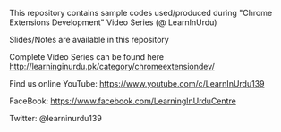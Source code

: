 This repository contains sample codes used/produced during "Chrome Extensions Development" Video Series (@ LearnInUrdu)

Slides/Notes are available in this repository

Complete Video Series can be found here http://learninginurdu.pk/category/chromeextensiondev/

Find us online YouTube: https://www.youtube.com/c/LearnInUrdu139 

FaceBook: https://www.facebook.com/LearningInUrduCentre 

Twitter: @learninurdu139
